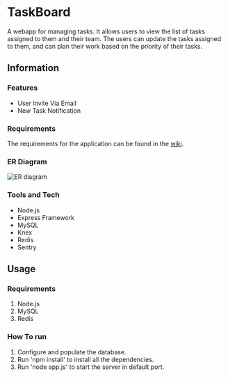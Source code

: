 # TaskBoard

A webapp for managing tasks. It allows users to view the list of tasks assigned to them and their team. The users can update the tasks assigned to them, and can plan their work based on the priority of their tasks.

## Information

### Features

* User Invite Via Email
* New Task Notification

### Requirements

The requirements for the application can be found in the [wiki](https://github.com/rahulbu/TaskBoard/wiki/Requirements).

### ER Diagram

![ER diagram](https://github.com/rahulbu/TaskBoard/blob/master/task-line.png)

### Tools and Tech

* Node.js
* Express Framework
* MySQL
* Knex
* Redis
* Sentry

## Usage

### Requirements

1. Node.js
2. MySQL
3. Redis

### How To run

1. Configure and populate the database.
2. Run 'npm install' to install all the dependencies.
3. Run 'node app.js' to start the server in default port.
